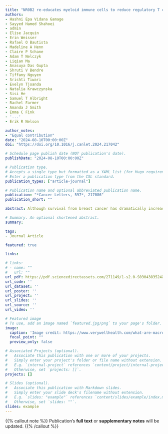 ```yaml
---
title: "NR0B2 re-educates myeloid immune cells to reduce regulatory T cell expansion and progression of breast and other solid tumors"
authors:
- Hashni Epa Vidana Gamage
- Sayyed Hamed Shahoei
- admin
- Elise Jacquin
- Erin Weisser
- Rafael O Bautista
- Madeline A Henn
- Claire P Schane
- Adam T Nelczyk
- Liqian Ma
- Anasuya Das Gupta
- Shruti V Bendre
- Tiffany Nguyen
- Srishti Tiwari
- Evelyn Tjoanda
- Natalia Krawczynska
- Sisi He
- Samuel T Albright
- Rachel Farmer
- Amanda J Smith
- Emma C Fink
- '...'
- Erik R Nelson

author_notes:
- "Equal contribution"
date: "2024-08-10T00:00:00Z"
doi: "https://doi.org/10.1016/j.canlet.2024.217042"

# Schedule page publish date (NOT publication's date).
publishDate: "2024-08-10T00:00:00Z"

# Publication type.
# Accepts a single type but formatted as a YAML list (for Hugo requirements).
# Enter a publication type from the CSL standard.
publication_types: ["article-journal"]

# Publication name and optional abbreviated publication name.
publication: "*Cancer Letters, 597*, 217086"
publication_short: ""

abstract: Although survival from breast cancer has dramatically increased, many will develop recurrent, metastatic disease. Unfortunately, survival for this stage of disease remains very low. Activating the immune system has incredible promise since it has the potential to be curative. However, immune checkpoint blockade (ICB) which works through T cells has been largely disappointing for metastatic breast cancer. One reason for this is a suppressive myeloid immune compartment that is unaffected by ICB. Cholesterol metabolism and proteins involved in cholesterol homeostasis play important regulatory roles in myeloid cells. Here, we demonstrate that NR0B2, a nuclear receptor involved in negative feedback of cholesterol metabolism, works in several myeloid cell types to impair subsequent expansion of regulatory T cells (Tregs); Tregs being a subset known to be highly immune suppressive and associated with poor therapeutic response. Within myeloid cells, NR0B2 serves to decrease many aspects of the inflammasome, ultimately resulting in decreased IL1β; IL1β driving Treg expansion. Importantly, mice lacking NR0B2 exhibit accelerated tumor growth. Thus, NR0B2 represents an important node in myeloid cells dictating ensuing Treg expansion and tumor growth, thereby representing a novel therapeutic target to re-educate these cells, having impact across different solid tumor types. Indeed, a paper co-published in this issue demonstrates the therapeutic utility of targeting NR0B2.

# Summary. An optional shortened abstract.
summary: 

tags:
- Journal Article

featured: true

links:

# links:
# - name: ""
#   url: ""
url_pdf: https://pdf.sciencedirectassets.com/271149/1-s2.0-S0304383524X00166/1-s2.0-S0304383524004361/main.pdf?X-Amz-Security-Token=IQoJb3JpZ2luX2VjENP%2F%2F%2F%2F%2F%2F%2F%2F%2F%2FwEaCXVzLWVhc3QtMSJHMEUCIQDrUQjb3DT3%2BBtY%2B9Pj3RkSVCBQhO%2FJnIRNvXGgdQRxEAIgbcHW%2B6XIYaJuxNAwfKkXxi%2BZakya0nU4GBhNKSTIjFYqswUIPBAFGgwwNTkwMDM1NDY4NjUiDHRHW8X3T2BFJNCewCqQBXCVvl5P5fLMZf9aAOCaPs%2FFfenQcUugQGA2%2FLMyelbUwp3XjvrGmT6ar7hNzLmsE%2FxLoKSZj2dUd3wqi9HQG5JSw%2FrlvkS2ndnADhjhKlLZeqtbUxdnUkileZOSIGF8CGLUC2rINir7ECrDXdIZHownc5zlc%2F2o%2FOC56bwxtt8F3t4uW5fw3rBcLhHrSRhxjMcc9InkXpqn2d5aWBdRpFScHbR0bVVaeY5aFVGX5W8P8K%2Bso0u4TzxD5VPwiauIxCm9Gm7%2BFIXD8%2FjH9jFcm%2FIeYsSwWh7TAl9CGckKD9nUZwRpS1p64UNn6yulRbI1MmcwTxjWWXyfWvCZae83RpmmxmL4WJt1PShiRj%2BTtnFRYwEAbDqMctaiREvOMbriR9P6SRu5kdytPRrjRDHBT8U4Iv1vMntw4uHOu8%2F4ZjHvRnSiyvqS0m9%2BViFGFeJwFLqxW%2BB7C%2BXnQV%2BieEqkcKl0VOPwgg8h5uwNI35oeJtE9r4JvFOT90HmQv5kqI%2BNnZSocEbYYTPZcnHcdN8l858xjoOoPUERcHnZnsUspiHtmRDPIyBbN%2FLKtonChaykGWwypsGvsqBktWebaN2493T31%2Bse%2FOSXje36NOdQq3mXGeK0pzfny7eePiHG4%2FRuGKmcU6n3rnCs3OaNexct629PfCFJz7FMOW5o%2FwK0CKcRyh5C%2F%2Bv8HmqG0IFUan4HHFobN4pAdqS8kRq3QGNe7DmEk8yn9tmCvoH0Oe5lUiiftAZN0dz29CWCHpEXdsFFHAVdN9yafleX6GxqjtIIHxrt7%2Fcwrwa12CsgzUIaA9fRSdxgu1F2HyHNgg7ztfxgyzTxSaxOqywhM2gg7WfMF2Dlk6mF7ItdP3kYmWzpaEXQMKaNx7gGOrEB50Vh5odzQq1m8OANoqLQOpwEfdjPAIjHbKiycxMk8XZddj5amMGwg9KQksXtj9oHtWTyDzcGxjPT09JN3y8acv%2FCjzvjtwVL3ZdZ3G45A2kyH8HMmXREFt79hH286RQeVr6tYcMIZt2n6siiJLxjqPJm2lZv1Ym5SUtZf5q3w4e1WK6tye2ATTLhP0EspdgOcCALSP98FSOW3b%2F1m%2BQ6lNhJiNW5ssIBSIdVHLraZZnT&X-Amz-Algorithm=AWS4-HMAC-SHA256&X-Amz-Date=20241018T031825Z&X-Amz-SignedHeaders=host&X-Amz-Expires=300&X-Amz-Credential=ASIAQ3PHCVTY3W2PCQOF%2F20241018%2Fus-east-1%2Fs3%2Faws4_request&X-Amz-Signature=b11f87a8cae347cae130c8a7d0fdf1e7ea07f75329b65638aead937da1ee8157&hash=db6c0e781a1fe73f4dd50ef1ecd8da41d2590ae14bdc17ca5255d38f2ef3db8d&host=68042c943591013ac2b2430a89b270f6af2c76d8dfd086a07176afe7c76c2c61&pii=S0304383524004361&tid=spdf-9f9bf466-0349-43d0-bc06-5430abd1ea2b&sid=227e28993c5a2341ae089d941d3b3d5ed64dgxrqa&type=client&tsoh=d3d3LnNjaWVuY2VkaXJlY3QuY29t&ua=0f155d07535a565356500d&rr=8d456185cf832d82&cc=us
url_code: ''
url_dataset: ''
url_poster: ''
url_project: ''
url_slides: ''
url_source: ''
url_video: ''

# Featured image
# To use, add an image named `featured.jpg/png` to your page's folder. 
image:
  caption: 'Image credit: https://www.verywellhealth.com/what-are-macrophages-200997'
  focal_point: ""
  preview_only: false

# Associated Projects (optional).
#   Associate this publication with one or more of your projects.
#   Simply enter your project's folder or file name without extension.
#   E.g. `internal-project` references `content/project/internal-project/index.md`.
#   Otherwise, set `projects: []`.
projects: []

# Slides (optional).
#   Associate this publication with Markdown slides.
#   Simply enter your slide deck's filename without extension.
#   E.g. `slides: "example"` references `content/slides/example/index.md`.
#   Otherwise, set `slides: ""`.
slides: example
---
```


{{% callout note %}}
Publication’s **full text** or **supplementary notes** will be updated.
{{% /callout %}}

